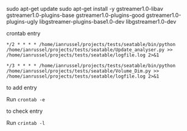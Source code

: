 sudo apt-get update
sudo apt-get install -y gstreamer1.0-libav gstreamer1.0-plugins-base gstreamer1.0-plugins-good gstreamer1.0-plugins-ugly libgstreamer-plugins-base1.0-dev libgstreamer1.0-dev

crontab entry

```
*/2 * * * * /home/ianrussel/projects/tests/seatable/bin/python /home/ianrussel/projects/tests/seatable/Update_analyser.py >> /home/ianrussel/projects/tests/seatable/logfile.log 2>&1
```

```
*/3 * * * * /home/ianrussel/projects/tests/seatable/bin/python /home/ianrussel/projects/tests/seatable/Volume_Dim.py >> /home/ianrussel/projects/tests/seatable/logfile.log 2>&1
```

to add entry

Run `crontab -e`

to check entry

Run `crintab -l`
